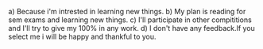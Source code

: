 a) Because i'm intrested in learning new things.
b) My plan is reading  for sem exams and learning new things.
c) I'll participate in other compititions and I'll try to give my 100% in any work.
d) I don't have any feedback.If you select me i will be happy and thankful to you.

